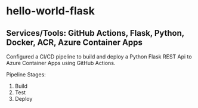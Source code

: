 ﻿# hello-world-flask

## Services/Tools: GitHub Actions, Flask, Python, Docker, ACR, Azure Container Apps

Configured a CI/CD pipeline to build and deploy a Python Flask REST Api to Azure Container Apps using GitHub Actions.

Pipeline Stages:
1. Build
2. Test
3. Deploy
